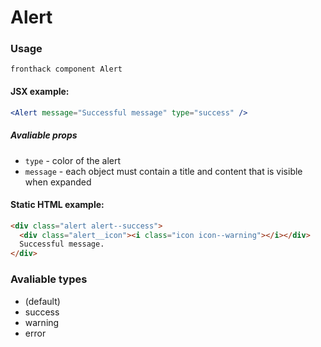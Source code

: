 # Alert

### Usage

```
fronthack component Alert
```

#### JSX example:

```jsx
<Alert message="Successful message" type="success" />
```

##### Avaliable props

* `type` - color of the alert
* `message` - each object must contain a title and content that is visible when expanded

#### Static HTML example:

```html
<div class="alert alert--success">
  <div class="alert__icon"><i class="icon icon--warning"></i></div>
  Successful message.
</div>
```

### Avaliable types

* (default)
* success
* warning
* error